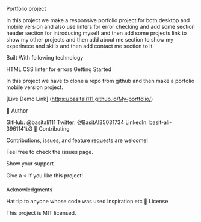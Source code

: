 Portfolio project

In this project we make a responsive porfolio project for both desktop and mobile version and also use linters for error checking and add some section header section for introducing myself and then add some projects link to show my other projects and then add about me section to show my experinece and skills and then add contact me section to it.

Built With following technology

HTML
CSS
linter for errors
Getting Started

In this project we have to clone a repo from github and then make a porfolio mobile version project.

[Live Demo Link] (https://basitali111.github.io/My-portfolio/)

👤 Author

GitHub: @basitali111
Twitter: @BasitAl35031734
LinkedIn: basit-ali-3961141b3
🤝 Contributing

Contributions, issues, and feature requests are welcome!

Feel free to check the issues page.

Show your support

Give a ⭐️ if you like this project!

Acknowledgments

Hat tip to anyone whose code was used
Inspiration
etc
📝 License

This project is MIT licensed.
